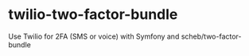 # twilio-two-factor-bundle
Use Twilio for 2FA (SMS or voice) with Symfony and scheb/two-factor-bundle
